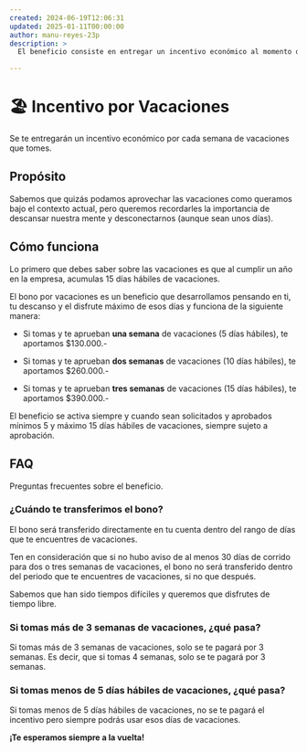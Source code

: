 ```yaml
---
created: 2024-06-19T12:06:31
updated: 2025-01-11T00:00:00
author: manu-reyes-23p
description: >
  El beneficio consiste en entregar un incentivo económico al momento de que tomes vacaciones.

---
```


# 🏖️ Incentivo por Vacaciones

Se te entregarán un incentivo económico por cada semana de vacaciones que tomes.

## Propósito

Sabemos que quizás podamos aprovechar las vacaciones como queramos bajo el
contexto actual, pero queremos recordarles la importancia de descansar nuestra
mente y desconectarnos (aunque sean unos días).

## Cómo funciona

Lo primero que debes saber sobre las vacaciones es que al cumplir un año en la
empresa, acumulas 15 días hábiles de vacaciones.

El bono por vacaciones es un beneficio que desarrollamos pensando en ti, tu
descanso y el disfrute máximo de esos días y funciona de la siguiente manera:

- Si tomas y te aprueban **una semana** de vacaciones (5 días hábiles), te aportamos $130.000.-

- Si tomas y te aprueban **dos semanas** de vacaciones (10 días hábiles), te aportamos $260.000.-

- Si tomas y te aprueban **tres semanas** de vacaciones (15 días hábiles), te aportamos $390.000.-

El beneficio se activa siempre y cuando sean solicitados y aprobados mínimos 5
y máximo 15 días hábiles de vacaciones, siempre sujeto a aprobación.

## FAQ

Preguntas frecuentes sobre el beneficio.

### ¿Cuándo te transferimos el bono?

El bono será transferido directamente en tu cuenta dentro del rango de días
que te encuentres de vacaciones.

Ten en consideración que si no hubo aviso de al menos 30 días de corrido para
dos o tres semanas de vacaciones, el bono no será transferido dentro del
periodo que te encuentres de vacaciones, si no que después.

Sabemos que han sido tiempos difíciles y queremos que disfrutes de tiempo
libre.

### Si tomas más de 3 semanas de vacaciones, ¿qué pasa?

Si tomas más de 3 semanas de vacaciones, solo se te pagará por 3 semanas. Es decir, que si tomas 4 semanas, solo se te pagará por 3 semanas.

### Si tomas menos de 5 días hábiles de vacaciones, ¿qué pasa?

Si tomas menos de 5 días hábiles de vacaciones, no se te pagará el incentivo pero siempre podrás usar esos días de vacaciones.

**¡Te esperamos siempre a la vuelta!**
